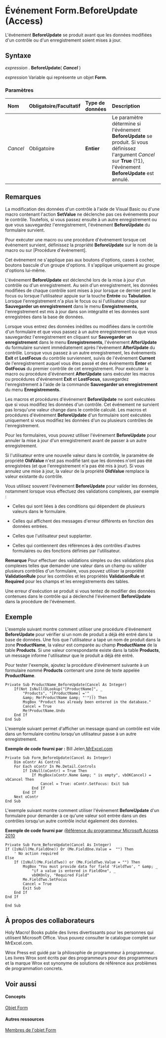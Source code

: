 
# Événement Form.BeforeUpdate (Access)

L'événement  **BeforeUpdate** se produit avant que les données modifiées d'un contrôle ou d'un enregistrement soient mises à jour.
 


## Syntaxe

*expression* . **BeforeUpdate**( ***Cancel*** )
 

 
*expression* Variable qui représente un objet **Form**.
 

 

### Paramètres



|**Nom**|**Obligatoire/Facultatif**|**Type de données**|**Description**|
|:-----|:-----|:-----|:-----|
| _Cancel_|Obligatoire|**Entier**|Le paramètre détermine si l'événement  **BeforeUpdate** se produit. Si vous définissez l'argument _Cancel_ sur **True** (?1), l'événement **BeforeUpdate** est annulé.|

## Remarques

La modification des données d'un contrôle à l'aide de Visual Basic ou d'une macro contenant l'action  **SetValue** ne déclenche pas ces événements pour le contrôle. Toutefois, si vous passez ensuite à un autre enregistrement ou que vous sauvegardez l'enregistrement, l'événement **BeforeUpdate** du formulaire survient.
 

 
Pour exécuter une macro ou une procédure d'événement lorsque cet événement survient, définissez la propriété  **BeforeUpdate** sur le nom de la macro ou sur [Procédure d'événement].
 

 
Cet événement ne s'applique pas aux boutons d'options, cases à cocher, boutons bascule d'un groupe d'options. Il s'applique uniquement au groupe d'options lui-même.
 

 
L'événement  **BeforeUpdate** est déclenché lors de la mise à jour d'un contrôle ou d'un enregistrement. Au sein d'un enregistrement, les données modifiées de chaque contrôle sont mises à jour lorsque ce dernier perd le focus ou lorsque l'utilisateur appuie sur la touche **Entrée** ou **Tabulation**. Lorsque l'enregistrement n'a plus le focus ou si l'utilisateur clique sur  **Sauvegarder un enregistrement** dans le menu **Enregistrements**, l'enregistrement est mis à jour dans son intégralité et les données sont enregistrées dans la base de données.
 

 
Lorsque vous entrez des données inédites ou modifiées dans le contrôle d'un formulaire et que vous passez à un autre enregistrement ou que vous sauvegardez l'enregistrement en cliquant sur  **Sauvegarder un enregistrement** dans le menu **Enregistrements**, l'événement  **AfterUpdate** du formulaire survient immédiatement après l'événement **AfterUpdate** du contrôle. Lorsque vous passez à un autre enregistrement, les événements **Exit** et **LostFocus** du contrôle surviennent, suivis de l'événement **Current** de l'enregistrement auquel vous êtes passé et des événements **Enter** et **GotFocus** du premier contrôle de cet enregistrement. Pour exécuter la macro ou procédure d'événement **AfterUpdate** sans exécuter les macros ou procédures d'événement **Exit** et **LostFocus**, sauvegardez l'enregistrement à l'aide de la commande **Sauvegarder un enregistrement** du menu **Enregistrements**.
 

 
Les macros et procédures d'événement  **BeforeUpdate** ne sont exécutées que si vous modifiez les données d'un contrôle. Cet événement ne survient pas lorsqu'une valeur change dans le contrôle calculé. Les macros et procédures d'événement **BeforeUpdate** d'un formulaire sont exécutées uniquement si vous modifiez les données d'un ou plusieurs contrôles de l'enregistrement.
 

 
Pour les formulaires, vous pouvez utiliser l'événement  **BeforeUpdate** pour annuler la mise à jour d'un enregistrement avant de passer à un autre enregistrement.
 

 
Si l'utilisateur entre une nouvelle valeur dans le contrôle, le paramètre de propriété  **OldValue** n'est pas modifié tant que les données n'ont pas été enregistrées (et que l'enregistrement n'a pas été mis à jour). Si vous annulez une mise à jour, la valeur de la propriété **OldValue** remplace la valeur existante du contrôle.
 

 
Vous utilisez souvent l'événement  **BeforeUpdate** pour valider les données, notamment lorsque vous effectuez des validations complexes, par exemple :
 

 

- Celles qui sont liées à des conditions qui dépendent de plusieurs valeurs dans le formulaire.
    
 
- Celles qui affichent des messages d'erreur différents en fonction des données entrées.
    
 
- Celles que l'utilisateur peut supplanter.
    
 
- Celles qui contiennent des références à des contrôles d'autres formulaires ou des fonctions définies par l'utilisateur.
    
 

 **Remarque**  Pour effectuer des validations simples ou des validations plus complexes telles que demander une valeur dans un champ ou valider plusieurs contrôles d'un formulaire, vous pouvez utiliser la propriété  **ValidationRule** pour les contrôles et les propriétés **ValidationRule** et **Required** pour les champs et les enregistrements des tables.
 

Une erreur d'exécution se produit si vous tentez de modifier des données contenues dans le contrôle qui a déclenché l'événement  **BeforeUpdate** dans la procédure de l'événement.
 

 

## Exemple

L'exemple suivant montre comment utiliser une procédure d'événement  **BeforeUpdate** pour vérifier si un nom de produit a déjà été entré dans la base de données. Une fois que l'utilisateur a tapé un nom de produit dans la zone **ProductName**, la valeur est comparée au champ  **ProductName** de la table **Products**. Si une valeur correspondante existe dans la table  **Products**, un message informe l'utilisateur que le produit a déjà été entré.
 

 
Pour tester l'exemple, ajoutez la procédure d'événement suivante à un formulaire nommé  **Products** contenant une zone de texte appelée **ProductName**.
 

 



```
Private Sub ProductName_BeforeUpdate(Cancel As Integer) 
    If(Not IsNull(DLookup("[ProductName]", _ 
        "Products", "[ProductName] ='" _ 
        &amp; Me!ProductName &amp; "'"))) Then 
        MsgBox "Product has already been entered in the database." 
        Cancel = True 
        Me!ProductName.Undo 
    End If 
End Sub
```


 

 
L'exemple suivant permet d'afficher un message quand un contrôle est vide dans un formulaire continu lorsqu'un utilisateur passe à un autre enregistrement.
 

 
 **Exemple de code fourni par :** Bill Jelen,[MrExcel.com](http://www.mrexcel.com/)
 

 



```
Private Sub Form_BeforeUpdate(Cancel As Integer)
    Dim oContr As Control
    For Each oContr In Me.Detail.Controls
        If IsNull(oContr) = True Then
            If MsgBox(oContr.Name &amp; " is empty", vbOKCancel) = vbCancel Then
                Cancel = True: oContr.SetFocus: Exit Sub
            End If
        End If
    Next oContr
End Sub
```

L'exemple suivant montre comment utiliser l'événement  **BeforeUpdate** d'un formulaire pour demander à ce qu'une valeur soit entrée dans un des contrôles lorsqu'un autre contrôle inclut également des données.
 

 
 **Exemple de code fourni par :**[Référence du programmeur Microsoft Access 2010](http://www.wrox.com/WileyCDA/WroxTitle/Access-2010-Programmer-s-Reference.productCd-0470591668.mdl)
 

 



```
Private Sub Form_BeforeUpdate(Cancel As Integer)
If (IsNull(Me.FieldOne)) Or (Me.FieldOne.Value =  "") Then
    ' No action required
Else
    If (IsNull(Me.FieldTwo)) or (Me.FieldTwo.Value = "") Then
        MsgBox "You must provide data for field 'FieldTwo', " &amp; _
            "if a value is entered in FieldOne", _
            vbOKOnly, "Required Field"
        Me.FieldTwo.SetFocus
        Cancel = True
        Exit Sub
    End If
End If

End Sub

```


## À propos des collaborateurs
<a name="AboutContributors"> </a>

Holy Macro! Books publie des livres divertissants pour les personnes qui utilisent Microsoft Office. Vous pouvez consulter le catalogue complet sur MrExcel.com.
 

 
Wrox Press est guidé par la philosophie de programmeur à programmeur. Les livres Wrox sont écrits par des programmeurs pour des programmeurs et la marque Wrox est synonyme de solutions de référence aux problèmes de programmation concrets.
 

 

## Voir aussi
<a name="AboutContributors"> </a>


#### Concepts


 
[Objet Form](72ef9219-142b-b690-b696-3eba9a5d4522.md)
#### Autres ressources


 
[Membres de l'objet Form](e1976b58-28ca-8f76-cdf3-6732cb06ce6c.md)